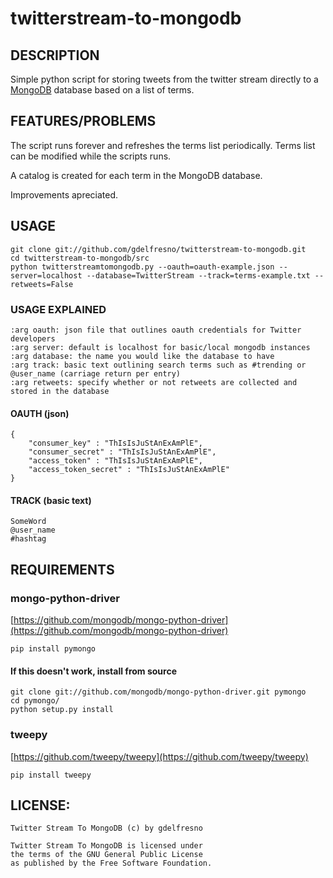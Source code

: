 # twitterstream-to-mongodb

## DESCRIPTION

Simple python script for storing tweets from the twitter stream directly to a [MongoDB](http://www.mongodb.org/) database based on a list of terms.

## FEATURES/PROBLEMS

The script runs forever and refreshes the terms list periodically. Terms list can be modified while the scripts runs. 

A catalog is created for each term in the MongoDB database.

Improvements apreciated.

## USAGE

    git clone git://github.com/gdelfresno/twitterstream-to-mongodb.git
    cd twitterstream-to-mongodb/src
    python twitterstreamtomongodb.py --oauth=oauth-example.json --server=localhost --database=TwitterStream --track=terms-example.txt --retweets=False
	
### USAGE EXPLAINED
    :arg oauth: json file that outlines oauth credentials for Twitter developers
    :arg server: default is localhost for basic/local mongodb instances
    :arg database: the name you would like the database to have
    :arg track: basic text outlining search terms such as #trending or @user_name (carriage return per entry)
    :arg retweets: specify whether or not retweets are collected and stored in the database


#### OAUTH (json)

    {
        "consumer_key" : "ThIsIsJuStAnExAmPlE",
        "consumer_secret" : "ThIsIsJuStAnExAmPlE",
        "access_token" : "ThIsIsJuStAnExAmPlE",
        "access_token_secret" : "ThIsIsJuStAnExAmPlE"
    }

#### TRACK (basic text)
    
    SomeWord
    @user_name
    #hashtag

## REQUIREMENTS

### mongo-python-driver
[https://github.com/mongodb/mongo-python-driver](https://github.com/mongodb/mongo-python-driver)

    pip install pymongo
    
#### If this doesn't work, install from source

    git clone git://github.com/mongodb/mongo-python-driver.git pymongo
    cd pymongo/
    python setup.py install

### tweepy
[https://github.com/tweepy/tweepy](https://github.com/tweepy/tweepy)

    pip install tweepy

## LICENSE:

    Twitter Stream To MongoDB (c) by gdelfresno

    Twitter Stream To MongoDB is licensed under 
    the terms of the GNU General Public License 
    as published by the Free Software Foundation.
